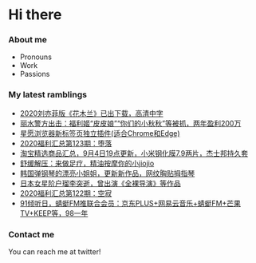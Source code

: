 # Hi there 

### About me
- Pronouns
- Work
- Passions 

### My latest ramblings
<!-- BLOGPOSTS:START -->
- [2020刘亦菲版《花木兰》已出下载，高清中字](https://fuliba2020.net/mulan.html)
- [丽水警方出击：福利姬“皮皮娘”“你们的小秋秋”等被抓，两年盈利200万](https://fuliba2020.net/pipiniang.html)
- [星愿浏览器新标签页独立插件(适合Chrome和Edge)](https://fuliba2020.net/xingyuan.html)
- [2020福利汇总第123期：堕落](https://fuliba2020.net/2020123.html)
- [淘宝精选商品汇总，9月4日19点更新，小米钢化膜7.9两片，杰士邦持久套](https://fuliba2020.net/99.html)
- [舒缓解压：来做足疗，精油按摩你的小jiojio](https://fuliba2020.net/jiojio.html)
- [韩国弹钢琴的漂亮小姐姐，更新新作品，网纹胸贴拇指琴](https://fuliba2020.net/leezy.html)
- [日本女星阶户瑠李突逝，曾出演《全裸导演》等作品](https://fuliba2020.net/ruriponta.html)
- [2020福利汇总第122期：空寂](https://fuliba2020.net/2020122.html)
- [91倾听日，蜻蜓FM推联合会员：京东PLUS+网易云音乐+蜻蜓FM+芒果TV+KEEP等，98一年](https://fuliba2020.net/qingting.html)
<!-- BLOGPOSTS:END -->

### Contact me
You can reach me at twitter!
